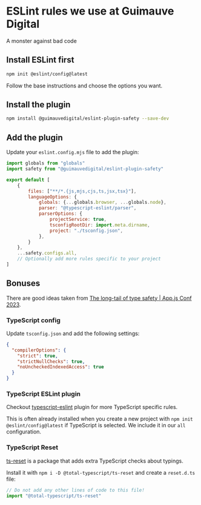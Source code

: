 # ESLint rules we use at Guimauve Digital

A monster against bad code

## Install ESLint first

```bash
npm init @eslint/config@latest
```

Follow the base instructions and choose the options you want.

## Install the plugin

```bash
npm install @guimauvedigital/eslint-plugin-safety --save-dev
```

## Add the plugin

Update your `eslint.config.mjs` file to add the plugin:

```js
import globals from "globals"
import safety from "@guimauvedigital/eslint-plugin-safety"

export default [
    {
        files: ["**/*.{js,mjs,cjs,ts,jsx,tsx}"],
        languageOptions: {
            globals: {...globals.browser, ...globals.node},
            parser: "@typescript-eslint/parser",
            parserOptions: {
                projectService: true,
                tsconfigRootDir: import.meta.dirname,
                project: "./tsconfig.json",
            },
        }
    },
    ...safety.configs.all,
    // Optionally add more rules specific to your project
]
```

## Bonuses

There are good ideas taken from [The long-tail of type safety | App.js Conf 2023](https://youtu.be/3yKv_ReBCpo).

### TypeScript config

Update `tsconfig.json` and add the following settings:

```json
{
  "compilerOptions": {
    "strict": true,
    "strictNullChecks": true,
    "noUncheckedIndexedAccess": true
  }
}
```

### TypeScript ESLint plugin

Checkout [typescript-eslint](https://typescript-eslint.io) plugin for more TypeScript specific rules.

This is often already installed when you create a new project with `npm init @eslint/config@latest` if TypeScript is
selected. We include it in our `all` configuration.

### TypeScript Reset

[ts-reset](https://www.totaltypescript.com/ts-reset) is a package that adds extra TypeScript checks about typings.

Install it with `npm i -D @total-typescript/ts-reset` and create a
`reset.d.ts` file:

```ts
// Do not add any other lines of code to this file!
import "@total-typescript/ts-reset"
```
